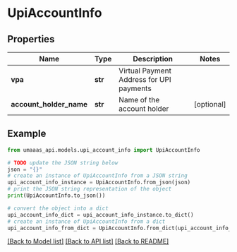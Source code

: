 # UpiAccountInfo


## Properties

Name | Type | Description | Notes
------------ | ------------- | ------------- | -------------
**vpa** | **str** | Virtual Payment Address for UPI payments | 
**account_holder_name** | **str** | Name of the account holder | [optional] 

## Example

```python
from umaaas_api.models.upi_account_info import UpiAccountInfo

# TODO update the JSON string below
json = "{}"
# create an instance of UpiAccountInfo from a JSON string
upi_account_info_instance = UpiAccountInfo.from_json(json)
# print the JSON string representation of the object
print(UpiAccountInfo.to_json())

# convert the object into a dict
upi_account_info_dict = upi_account_info_instance.to_dict()
# create an instance of UpiAccountInfo from a dict
upi_account_info_from_dict = UpiAccountInfo.from_dict(upi_account_info_dict)
```
[[Back to Model list]](../README.md#documentation-for-models) [[Back to API list]](../README.md#documentation-for-api-endpoints) [[Back to README]](../README.md)


